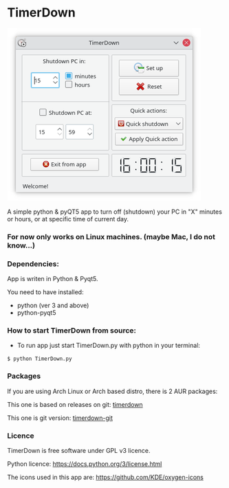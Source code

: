 # TimerDown


![TimerDown.png](https://raw.githubusercontent.com/Pyntux/TimerDown/main/TimerDown.png)


A simple python &amp; pyQT5 app to turn off (shutdown) your PC in "X" minutes or hours, or at specific time of current day.

### For now only works on Linux machines. (maybe Mac, I do not know...)

### Dependencies:

App is writen in Python & Pyqt5. 
 
   You need to have installed:
 
   * python (ver 3 and above)
   * python-pyqt5
   
### How to start TimerDown from source:

- To run app just start TimerDown.py with python in your terminal:

```
$ python TimerDown.py
```

### Packages

If you are using Arch Linux or Arch based distro, there is 2 AUR packages:

This one is based on releases on git:
[timerdown](https://aur.archlinux.org/packages/timerdown/)


This one is git version:
[timerdown-git](https://aur.archlinux.org/packages/timerdown-git/) 


### Licence

TimerDown is free software under GPL v3 licence.

Python licence: https://docs.python.org/3/license.html

The icons used in this app are: https://github.com/KDE/oxygen-icons
